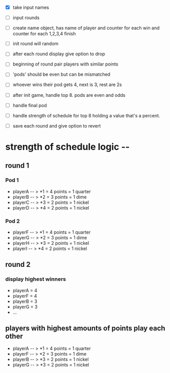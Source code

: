 - [x] take input names

- [ ] input rounds

- [ ] create name object, has name of player and counter for each win and counter for each 1,2,3,4 finish

- [ ] init round will random

- [ ] after each round display give option to drop

- [ ] beginning of round pair players with similar points

- [ ] 'pods' should be even but can be mismatched

- [ ] whoever wins their pod gets 4, next is 3, rest are 2s

- [ ] after init game, handle top 8. pods are even and odds

- [ ] handle final pod

- [ ] handle strength of schedule for top 8 holding a value that's a percent.

- [ ] save each round and give option to revert

# strength of schedule logic --

## round 1

### Pod 1

- playerA -- > \*1 = 4 points = 1 quarter
- playerB -- > \*2 = 3 points = 1 dime
- playerC -- > \*3 = 2 points = 1 nickel
- playerD -- > \*4 = 2 points = 1 nickel

### Pod 2

- playerF -- > \*1 = 4 points = 1 quarter
- playerG -- > \*2 = 3 points = 1 dime
- playerH -- > \*3 = 2 points = 1 nickel
- playerI -- > \*4 = 2 points = 1 nickel

## round 2

### display highest winners

- playerA = 4
- playerF = 4
- playerB = 3
- playerG = 3
- ...

## players with highest amounts of points play each other

- playerA -- > \*1 = 4 points = 1 quarter
- playerF -- > \*2 = 3 points = 1 dime
- playerB -- > \*3 = 2 points = 1 nickel
- playerG -- > \*3 = 2 points = 1 nickel
